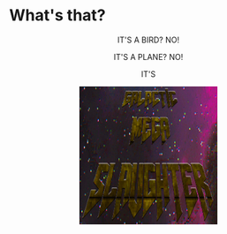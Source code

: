 # What's that?

<p align="center"> IT'S A BIRD? NO!</p>
<p align="center"> IT'S A PLANE? NO!</p>
<p align="center"> IT'S</p>

<p align="center"><img src="/docs/gms.png" width="250" height="250"></p>
